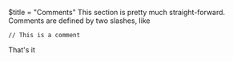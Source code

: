 $title = "Comments"
This section is pretty much straight-forward. Comments are defined by two slashes, like
```duck
// This is a comment
```

That's it
